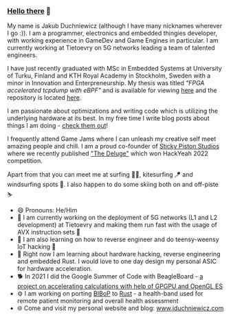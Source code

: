 ### [Hello there](https://www.youtube.com/watch?v=rEq1Z0bjdwc) 👋

My name is Jakub Duchniewicz (although I have many nicknames wherever I go :)). I am a programmer, electronics and embedded thingies developer, with working experience in GameDev and Game Engines in particular. I am currently working at Tietoevry on 5G networks leading a team of talented engineers. 

I have just recently graduated with MSc in Embedded Systems at University of Turku, Finland and KTH Royal Academy in Stockholm, Sweden with a minor in Innovation and Enterpreneurship. My thesis was titled *"FPGA accelerated tcpdump with eBPF"* and is available for viewing [here](https://jduchniewicz.com/FPGA-capture.pdf) and the repository is located [here](https://github.com/JDuchniewicz/de0-nano-soc-starter).

I am passionate about optimizations and writing code which is utilizing the underlying hardware at its best. In my free time I write blog posts about things I am doing - [check them out](https://jduchniewicz.com/posts/)!

I frequently attend Game Jams where I can unleash my creative self meet amazing people and chill. I am a proud co-founder of [Sticky Piston Studios](https://github.com/Sticky-Piston-Studios) where we recently published ["The Deluge"](https://hist0r.itch.io/the-deluge) which won HackYeah 2022 competition. 

Apart from that you can meet me at surfing 🏄‍♂️, kitesurfing 🪁 and windsurfing spots 🤙. I also happen to do some skiing both on and off-piste ⛷️

- 😄 Pronouns: He/Him
- 🏢 I am currently working on the deployment of 5G networks (L1 and L2 development) at Tietoevry and making them run fast with the usage of AVX instruction sets 🏃
- 📖 I am also learning on how to reverse engineer and do teensy-weensy IoT hacking 🤖 
- 🌱 Right now I am learning about hardware hacking, reverse engineering and embedded Rust. I would love to one day design my personal ASIC for hardware acceleration.
- 🐕 In 2021 I did the Google Summer of Code with BeagleBoard - [a project on accelerating calculations with help of GPGPU and OpenGL ES](https://jduchniewicz.github.io/gsoc2021-blog/)
- ⚙️ I am working on porting [BIBoP](https://github.com/JDuchniewicz/BIBoP) to [Rust](https://github.com/JDuchniewicz/RustBIBoP) - a health-band used for remote patient monitoring and overall health assessment
- 🌐 Come and visit my personal website and blog: www.jduchniewicz.com
